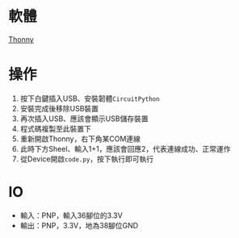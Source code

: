 



# 軟體
[Thonny](https://thonny.org/)

# 操作
1. 按下白鍵插入USB、安裝韌體`CircuitPython`
2. 安裝完成後移除USB裝置
3. 再次插入USB、應該會顯示USB儲存裝置
4. 程式碼複製至此裝置下
5. 重新開啟Thonny，右下角某COM連線
6. 此時下方Sheel、輸入1+1，應該會回應2，代表連線成功、正常運作
7. 從Device開啟`code.py`，按下執行即可執行


# IO
- 輸入：PNP，輸入36腳位的3.3V
- 輸出：PNP，3.3V，地為38腳位GND



